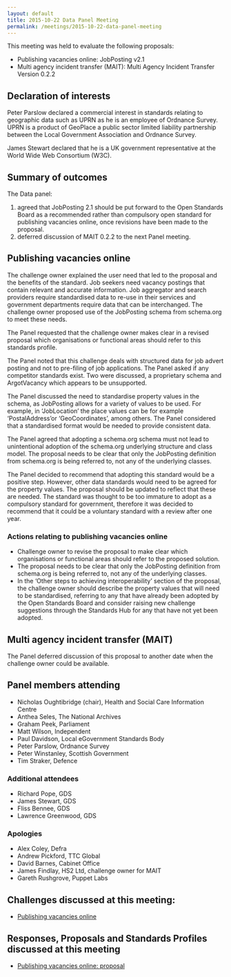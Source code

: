 ```yaml
---
layout: default
title: 2015-10-22 Data Panel Meeting
permalink: /meetings/2015-10-22-data-panel-meeting
---
```


This meeting was held to evaluate the following proposals:

*   Publishing vacancies online: JobPosting v2.1
*   Multi agency incident transfer (MAIT): Multi Agency Incident Transfer Version 0.2.2

## Declaration of interests

Peter Parslow declared a commercial interest in standards relating to geographic data such as UPRN as he is an employee of Ordnance Survey. UPRN is a product of GeoPlace a public sector limited liability partnership between the Local Government Association and Ordnance Survey.

James Stewart declared that he is a UK government representative at the World Wide Web Consortium (W3C).

## Summary of outcomes

The Data panel:

1. agreed that JobPosting 2.1 should be put forward to the Open Standards Board as a recommended rather than compulsory open standard for publishing vacancies online, once revisions have been made to the proposal.
2. deferred discussion of MAIT 0.2.2 to the next Panel meeting.

## Publishing vacancies online

The challenge owner explained the user need that led to the proposal and the benefits of the standard. Job seekers need vacancy postings that contain relevant and accurate information. Job aggregator and search providers require standardised data to re-use in their services and government departments require data that can be interchanged. The challenge owner proposed use of the JobPosting schema from schema.org to meet these needs.   

The Panel requested that the challenge owner makes clear in a revised proposal which organisations or functional areas should refer to this standards profile.

The Panel noted that this challenge deals with structured data for job advert posting and not to pre-filing of job applications. The Panel asked if any competitor standards exist. Two were discussed, a proprietary schema and ArgotVacancy which appears to be unsupported. 

The Panel discussed the need to standardise property values in the schema, as JobPosting allows for a variety of values to be used. For example, in ‘JobLocation’ the place values can be for example ‘PostalAddress’or ‘GeoCoordinates’, among others. The Panel considered that a standardised format would be needed to provide consistent data.

The Panel agreed that adopting a schema.org schema must not lead to unintentional adoption of the schema.org underlying structure and class model. The proposal needs to be clear that only the JobPosting definition from schema.org is being referred to, not any of the underlying classes.

The Panel decided to recommend that adopting this standard would be a positive step. However, other data standards would need to be agreed for the property values. The proposal should be updated to reflect that these are needed. The standard was thought to be too immature to adopt as a compulsory standard for government, therefore it was decided to recommend that it could be a voluntary standard with a review after one year.

### Actions relating to publishing vacancies online

* Challenge owner to revise the proposal to make clear which organisations or functional areas should refer to the proposed solution.  
* The proposal needs to be clear that only the JobPosting definition from schema.org is being referred to, not any of the underlying classes.  
* In the ‘Other steps to achieving interoperability’ section of the proposal, the challenge owner should describe the property values that will need to be standardised, referring to any that have already been adopted by the Open Standards Board and consider raising new challenge suggestions through the Standards Hub for any that have not yet been adopted.

## Multi agency incident transfer (MAIT)

The Panel deferred discussion of this proposal to another date when the challenge owner could be available.

## Panel members attending  

* Nicholas Oughtibridge (chair), Health and Social Care Information Centre  
* Anthea Seles, The National Archives  
* Graham Peek, Parliament  
* Matt Wilson, Independent  
* Paul Davidson, Local eGovernment Standards Body  
* Peter Parslow, Ordnance Survey  
* Peter Winstanley, Scottish Government  
* Tim Straker, Defence

### Additional attendees  
* Richard Pope, GDS  
* James Stewart, GDS  
* Fliss Bennee, GDS  
* Lawrence Greenwood, GDS

### Apologies  

* Alex Coley, Defra   
* Andrew Pickford, TTC Global  
* David Barnes, Cabinet Office  
* James Findlay, HS2 Ltd, challenge owner for MAIT   
* Gareth Rushgrove, Puppet Labs

## Challenges discussed at this meeting:

* [Publishing vacancies online](https://standards.data.gov.uk/challenge/publishing-vacancies-online)

## Responses, Proposals and Standards Profiles discussed at this meeting

* [Publishing vacancies online: proposal](https://standards.data.gov.uk/proposal/publishing-vacancies-online-proposal)
